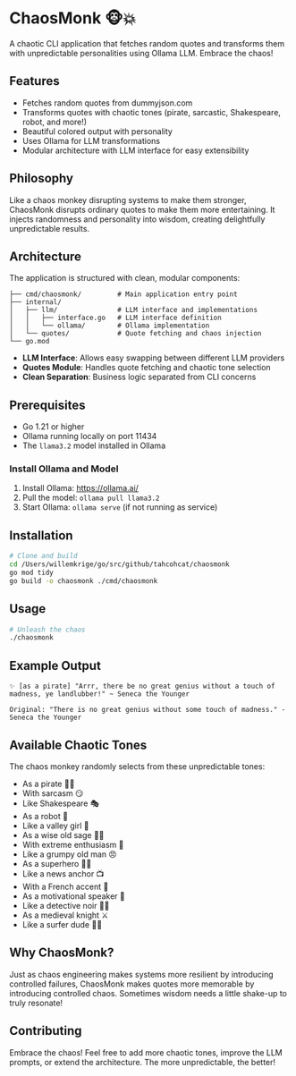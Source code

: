 # ChaosMonk 🐵💥

A chaotic CLI application that fetches random quotes and transforms them with unpredictable personalities using Ollama LLM. Embrace the chaos!

## Features

- Fetches random quotes from dummyjson.com
- Transforms quotes with chaotic tones (pirate, sarcastic, Shakespeare, robot, and more!)
- Beautiful colored output with personality
- Uses Ollama for LLM transformations
- Modular architecture with LLM interface for easy extensibility

## Philosophy

Like a chaos monkey disrupting systems to make them stronger, ChaosMonk disrupts ordinary quotes to make them more entertaining. It injects randomness and personality into wisdom, creating delightfully unpredictable results.

## Architecture

The application is structured with clean, modular components:

```
├── cmd/chaosmonk/         # Main application entry point
├── internal/
│   ├── llm/               # LLM interface and implementations
│   │   ├── interface.go   # LLM interface definition
│   │   └── ollama/        # Ollama implementation
│   └── quotes/            # Quote fetching and chaos injection
└── go.mod
```

- **LLM Interface**: Allows easy swapping between different LLM providers
- **Quotes Module**: Handles quote fetching and chaotic tone selection
- **Clean Separation**: Business logic separated from CLI concerns

## Prerequisites

- Go 1.21 or higher
- Ollama running locally on port 11434
- The `llama3.2` model installed in Ollama

### Install Ollama and Model

1. Install Ollama: https://ollama.ai/
2. Pull the model: `ollama pull llama3.2`
3. Start Ollama: `ollama serve` (if not running as service)

## Installation

```bash
# Clone and build
cd /Users/willemkrige/go/src/github/tahcohcat/chaosmonk
go mod tidy
go build -o chaosmonk ./cmd/chaosmonk
```

## Usage

```bash
# Unleash the chaos
./chaosmonk
```

## Example Output

```
✨ [as a pirate] "Arrr, there be no great genius without a touch of madness, ye landlubber!" ~ Seneca the Younger

Original: "There is no great genius without some touch of madness." - Seneca the Younger
```

## Available Chaotic Tones

The chaos monkey randomly selects from these unpredictable tones:
- As a pirate 🏴‍☠️
- With sarcasm 😏
- Like Shakespeare 🎭
- As a robot 🤖
- Like a valley girl 💅
- As a wise old sage 🧙‍♂️
- With extreme enthusiasm 🎉
- Like a grumpy old man 😠
- As a superhero 🦸‍♂️
- Like a news anchor 📺
- With a French accent 🥖
- As a motivational speaker 💪
- Like a detective noir 🕵️‍♂️
- As a medieval knight ⚔️
- Like a surfer dude 🏄‍♂️

## Why ChaosMonk?

Just as chaos engineering makes systems more resilient by introducing controlled failures, ChaosMonk makes quotes more memorable by introducing controlled chaos. Sometimes wisdom needs a little shake-up to truly resonate!

## Contributing

Embrace the chaos! Feel free to add more chaotic tones, improve the LLM prompts, or extend the architecture. The more unpredictable, the better!